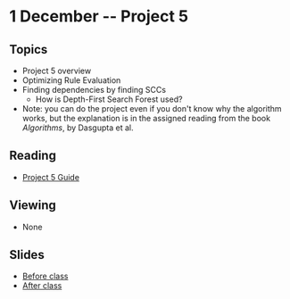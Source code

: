 # 1 December -- Project 5


## Topics

- Project 5 overview
- Optimizing Rule Evaluation
- Finding dependencies by finding SCCs
    - How is Depth-First Search Forest used?
- Note: you can do the project even if you don't know why the algorithm works, but the explanation is in the assigned reading from the book *Algorithms*, by Dasgupta et al.

## Reading

- <a href="Project5-Guide.pdf"> Project 5 Guide </a>

## Viewing

- None

## Slides

- <a href="Project5OverviewSlides.pptx"> Before class </a>
- <a href="Project5OverviewA.pptx"> After class </a>
